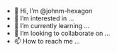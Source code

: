 - 👋 Hi, I’m @johnm-hexagon
- 👀 I’m interested in ...
- 🌱 I’m currently learning ...
- 💞️ I’m looking to collaborate on ...
- 📫 How to reach me ...

<!---
johnm-hexagon/johnm-hexagon is a ✨ special ✨ repository because its `README.md` (this file) appears on your GitHub profile.
You can click the Preview link to take a look at your changes.
--->
